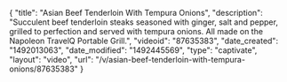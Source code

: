 {
    "title": "Asian Beef Tenderloin With Tempura Onions",
    "description": "Succulent beef tenderloin steaks seasoned with ginger, salt and pepper, grilled to perfection and served with tempura onions. All made on the Napoleon TravelQ Portable Grill.",
    "videoid": "87635383",
    "date_created": "1492013063",
    "date_modified": "1492445569",
    "type": "captivate",
    "layout": "video",
    "url": "\/v\/asian-beef-tenderloin-with-tempura-onions\/87635383"
}